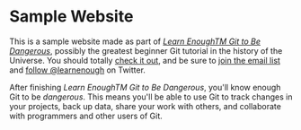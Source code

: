  # Sample Website

 This is a sample website made as part of
 [*Learn EnoughTM Git to Be Dangerous*](http://learnenough.com/git-tutorial),
 possibly the greatest beginner Git tutorial in the history of the Universe.
 You should totally [check it out](http://learnenough.com/git-tutorial),
 and be sure to [join the email list](http://learnenough.com/#email_list) and
 [follow @learnenough](http://twitter.com/learnenough) on Twitter.

After finishing *Learn EnoughTM Git to Be Dangerous*, you'll know enough Git to be
 *dangerous*. This means         you'll be able to use Git to track changes in your projects,
 back up data, share your work with others, and collaborate with programmers and
 other users of Git.
